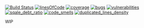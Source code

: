 [![Build Status](https://travis-ci.org/servicecatalog/oscm-app.svg?branch=master)](https://travis-ci.org/servicecatalog/oscm-app)
[![linesOfCode](https://sonarcloud.io/api/badges/measure?key=org.oscm.app:app&metric=ncloc)](https://sonarcloud.io/dashboard/index/org.oscm.app:app)
[![coverage](https://sonarcloud.io/api/badges/measure?key=org.oscm.app:app&metric=coverage)](https://sonarcloud.io/dashboard/index/org.oscm.app:app)
[![bugs](https://sonarcloud.io/api/badges/measure?key=org.oscm.app:app&metric=bugs)](https://sonarcloud.io/dashboard/index/org.oscm.app:app)
[![vulnerabilities](https://sonarcloud.io/api/badges/measure?key=org.oscm.app:app&metric=vulnerabilities)](https://sonarcloud.io/dashboard/index/org.oscm.app:app)
[![sqale_debt_ratio](https://sonarcloud.io/api/badges/measure?key=org.oscm.app:app&metric=sqale_debt_ratio)](https://sonarcloud.io/dashboard/index/org.oscm.app:app)
[![code_smells](https://sonarcloud.io/api/badges/measure?key=org.oscm.app:app&metric=code_smells)](https://sonarcloud.io/dashboard/index/org.oscm.app:app)
[![duplicated_lines_density](https://sonarcloud.io/api/badges/measure?key=org.oscm.app:app&metric=duplicated_lines_density)](https://sonarcloud.io/dashboard/index/org.oscm.app:app)

WIP
